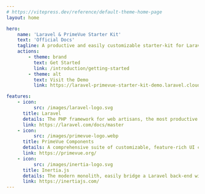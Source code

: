 ```yaml
---
# https://vitepress.dev/reference/default-theme-home-page
layout: home

hero:
    name: 'Laravel & PrimeVue Starter Kit'
    text: 'Official Docs'
    tagline: A productive and easily customizable starter-kit for Laravel & Vue.js
    actions:
        - theme: brand
          text: Get Started
          link: /introduction/getting-started
        - theme: alt
          text: Visit the Demo
          link: https://laravel-primevue-starter-kit-demo.laravel.cloud/

features:
    - icon:
          src: /images/laravel-logo.svg
      title: Laravel
      details: The PHP framework for web artisans, the most productive way to ship web apps
      link: https://laravel.com/docs/master
    - icon:
          src: /images/primevue-logo.webp
      title: PrimeVue Components
      details: A comprehensive suite of customizable, feature-rich UI components for Vue.js
      link: https://primevue.org/
    - icon:
          src: /images/inertia-logo.svg
      title: Inertia.js
      details: The modern monolith, easily bridge a Laravel back-end with a Vue.js front-end
      link: https://inertiajs.com/
---
```

